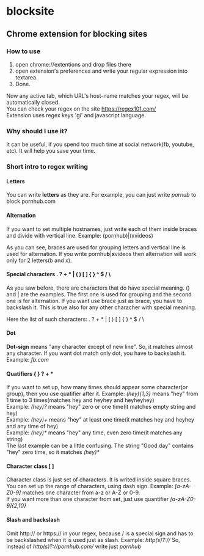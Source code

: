 # blocksite
## Chrome extension for blocking sites
### How to use
1. open chrome://extentions and drop files there
2. open extension's preferences and write your regular expression into textarea.
3. Done.  

Now any active tab, which URL's host-name matches your regex, will be automatically closed.  
You can check your regex on the site https://regex101.com/  
Extension uses regex keys 'gi' and javascript language.  

### Why should I use it?
It can be useful, if you spend too much time at social network(fb, youtube, etc). It will help you save your time. 

### Short intro to regex writing
#### Letters
You can write **letters** as they are. For example, you can just write _pornub_ to block pornhub.com

#### Alternation
If you want to set multiple hostnames, just write each of them inside braces and divide with vertical line.
Example: (pornhub)|(xvideos)

As you can see, braces are used for grouping letters and vertical line is used for alternation. If you write pornhu**b**|**x**videos then alternation will work only for 2 letters(b and x).

#### Special characters . ? + * | ( ) [ ] { } ^ $ / \ 
As you saw before, there are characters that do have special meaning. () and | are the examples.
The first one is used for grouping and the second one is for alternation. If you want use brace just as brace, you have to backslash it. This is true also for any other characher with special meaning. 

Here the list of such characters:  . ? + * | ( ) [ ] { } ^ $ / \ 

#### Dot
**Dot-sign** means "any character except of new line". So, it matches almost any character. If you want dot match only dot, you have to backslash it. Example: _fb\.com_

#### Quatifiers { } ? + * 
If you want to set up, how many times should appear some character(or group), then you use quatifier after it.
Example: _(hey){1,3}_ means "hey" from 1 time to 3 times(matches hey and heyhey and heyheyhey)  
Example: _(hey)?_ means "hey" zero or one time(it matches empty string and hey)  
Example: _(hey)+_ means "hey" at least one time(it matches hey and heyhey and any time of hey)  
Example: _(hey)*_ means "hey" any time, even zero time(it matches any string)  
The last example can be a little confusing. The string "Good day" contains "hey" zero time, so it matches _(hey)*_

#### Character class [ ]
Character class is just set of characters. It is writed inside square braces. You can set up the range of characters, using dash sign.
Example: _[a-zA-Z0-9]_ matches one character from a-z or A-Z or 0-9.  
If you want more than one character from set, just use quantifier _[a-zA-Z0-9]{2,10}_

#### Slash and backslash
Omit http:// or https:// in your regex, because / is a special sign and has to be backslashed when it is used just as slash. Example: _http(s)?:\/\/_
So, instead of _http(s)?:\/\/pornhub.com\/_ write just _pornhub_




